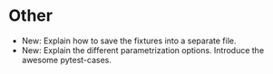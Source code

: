 # Other

* New: Explain how to save the fixtures into a separate file.
* New: Explain the different parametrization options. Introduce the awesome pytest-cases.